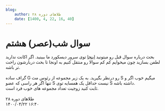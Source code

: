 ```yaml
---
blog:
    author: طلاهای دوره ۲۸
    date: [1400, 4, 22, 16, 40]
---
```

# سوال شب(عصر) هشتم

<div class="cnt">
<div>بحث درباره سوال قبل رو میتونید <a href="https://discord.gg/DkMJyuZ" target="_blank">اینجا</a> توی سرور دیسکورد ما ببینید. اگر اکانت ندارید لطفن بسازید چون میخوایم کم کم سوالا رو منتقل کنیم به اونجا تا بحث دربارشون راحت تر باشه.</div>
<div> </div>
<div>گراف ساده G رو درنظر بگیرید. به یک زیر مجموعه از رئوس مث S میگیم خوب اگر و تنها اگر هر راسی که عضو S نیست حداقل یک همسایه توی S داشته باشه.</div>
<div>ثابت کنید زوجیت تعداد مجموعه های خوب فرد است.</div>
<div> </div>
</div>

<div class="blog-info">
    <div class="blog-author">طلاهای دوره ۲۸</div>
    <div class="blog-date">۱۴۰۰/۰۴/۲۲ ۱۶:۴۰</div>
</div>

